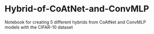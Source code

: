 # Hybrid-of-CoAtNet-and-ConvMLP
Notebook for creating 5 different hybrids from CoAtNet and ConvMLP models with the CIFAR-10 dataset
